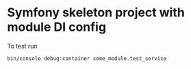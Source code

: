 # Symfony skeleton project with module DI config

To test run

```shell script
bin/console debug:container some_module.test_service
```
